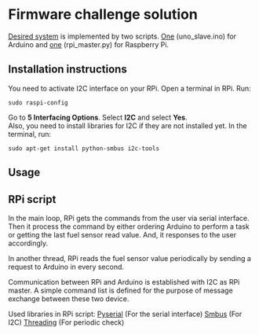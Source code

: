 # Firmware challenge solution

[Desired system](https://github.com/itatsmove/smovechallenge/blob/master/challenges/firmware.md) is implemented by two scripts. [One](https://github.com/kadiraktass/smove/blob/master/firmware/uno_slave.ino) (uno_slave.ino) for Arduino and [one](https://github.com/kadiraktass/smove/blob/master/firmware/rpi_master.py) (rpi_master.py) for Raspberry Pi. 

## Installation instructions

You need to activate I2C interface on your RPi. Open a terminal in RPi. Run:

    sudo raspi-config
    
Go to **5 Interfacing Options**. Select **I2C** and select **Yes**.  
Also, you need to install libraries for I2C if they are not installed yet. In the terminal, run:

    sudo apt-get install python-smbus i2c-tools  
    


## Usage 

## RPi script 

In the main loop, RPi gets the commands from the user via serial interface. Then it process the command by either ordering Arduino to perform a task or getting the last fuel sensor read value. And, it responses to the user accordingly. 

In another thread, RPi reads the fuel sensor value periodically by sending a request to Arduino in every second. 

Communication between RPi and Arduino is established with I2C as RPi master. A simple command list is defined for the purpose of message exchange between these two device. 

Used libraries in RPi script: 
[Pyserial](https://pythonhosted.org/pyserial/) (For the serial interface)
[Smbus](https://git.kernel.org/pub/scm/linux/kernel/git/torvalds/linux.git/plain/Documentation/i2c/smbus-protocol) (For I2C)
[Threading](https://docs.python.org/3/library/threading.html) (For periodic check) 


